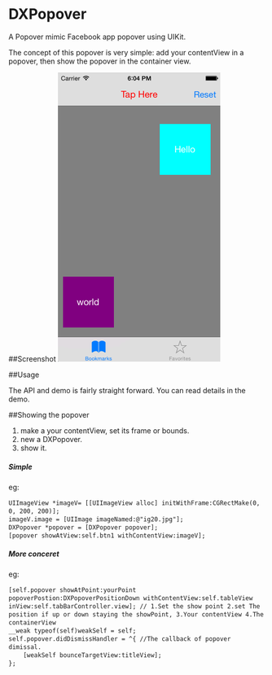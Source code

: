 DXPopover
=========

A Popover mimic Facebook  app popover using UIKit.

The concept of this popover is very simple: add your contentView in a popover, then show the popover in the container view.



##Screenshot
![DXPopover](./popover.gif)


##Usage

The API and demo is fairly straight forward. You can read details in the demo.


##Showing the popover

1. make a your contentView, set its frame or bounds.
2. new a DXPopover.
3. show it.


##### Simple
eg:

    UIImageView *imageV= [[UIImageView alloc] initWithFrame:CGRectMake(0, 0, 200, 200)];
    imageV.image = [UIImage imageNamed:@"ig20.jpg"];
    DXPopover *popover = [DXPopover popover];
    [popover showAtView:self.btn1 withContentView:imageV];

##### More conceret
eg:

    [self.popover showAtPoint:yourPoint popoverPostion:DXPopoverPositionDown withContentView:self.tableView inView:self.tabBarController.view]; // 1.Set the show point 2.set The position if up or down staying the showPoint, 3.Your contentView 4.The containerView
    __weak typeof(self)weakSelf = self;
    self.popover.didDismissHandler = ^{ //The callback of popover dimissal.
        [weakSelf bounceTargetView:titleView];
    };





